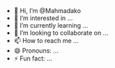 - 👋 Hi, I’m @Mahmadako
- 👀 I’m interested in ...
- 🌱 I’m currently learning ...
- 💞️ I’m looking to collaborate on ...
- 📫 How to reach me ...
- 😄 Pronouns: ...
- ⚡ Fun fact: ...

<!---
Mahmadako/Mahmadako is a ✨ special ✨ repository because its `README.md` (this file) appears on your GitHub profile.
You can click the Preview link to take a look at your changes.
--->
